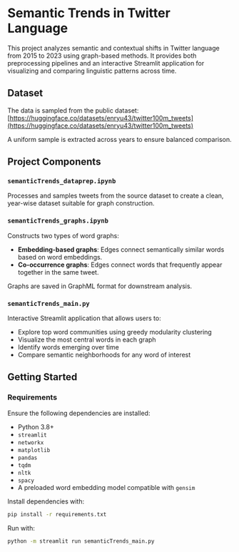 # Semantic Trends in Twitter Language

This project analyzes semantic and contextual shifts in Twitter language from 2015 to 2023 using graph-based methods. It provides both preprocessing pipelines and an interactive Streamlit application for visualizing and comparing linguistic patterns across time.


## Dataset

The data is sampled from the public dataset:  
[https://huggingface.co/datasets/enryu43/twitter100m_tweets](https://huggingface.co/datasets/enryu43/twitter100m_tweets)

A uniform sample is extracted across years to ensure balanced comparison.


## Project Components

### `semanticTrends_dataprep.ipynb`  
Processes and samples tweets from the source dataset to create a clean, year-wise dataset suitable for graph construction.

### `semanticTrends_graphs.ipynb`  
Constructs two types of word graphs:
- **Embedding-based graphs**: Edges connect semantically similar words based on word embeddings.
- **Co-occurrence graphs**: Edges connect words that frequently appear together in the same tweet.

Graphs are saved in GraphML format for downstream analysis.

### `semanticTrends_main.py`  
Interactive Streamlit application that allows users to:
- Explore top word communities using greedy modularity clustering
- Visualize the most central words in each graph
- Identify words emerging over time
- Compare semantic neighborhoods for any word of interest


## Getting Started

### Requirements
Ensure the following dependencies are installed:
- Python 3.8+
- `streamlit`
- `networkx`
- `matplotlib`
- `pandas`
- `tqdm`
- `nltk`
- `spacy`
- A preloaded word embedding model compatible with `gensim`

Install dependencies with:

```bash
pip install -r requirements.txt
```

Run with:
```bash
python -m streamlit run semanticTrends_main.py